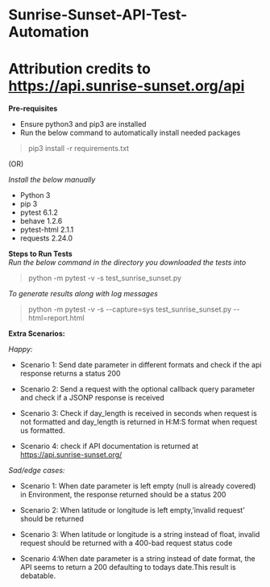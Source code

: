 # Sunrise-Sunset-API-Test-Automation 
# Attribution credits to https://api.sunrise-sunset.org/api

**Pre-requisites** 

* Ensure python3 and pip3 are installed
* Run the below command to automatically install needed packages
>pip3 install -r requirements.txt

(OR)

*Install the below manually*
* Python 3
* pip 3
* pytest 6.1.2
* behave 1.2.6
* pytest-html 2.1.1 
* requests   2.24.0

**Steps to Run Tests** <br/>
*Run the below command in the directory you downloaded the tests into* <br/>
>python -m pytest -v -s  test_sunrise_sunset.py

*To generate results along with log messages*
>python -m pytest -v -s --capture=sys test_sunrise_sunset.py --html=report.html 

**Extra Scenarios:**

*Happy:*

* Scenario 1: Send date parameter in different formats and check if the api response returns a status 200

* Scenario 2: Send a request with the optional callback query parameter and check if a JSONP response is received

* Scenario 3: Check if day_length is received in seconds when request is not formatted and day_length is returned in H:M:S format when request us formatted.

* Scenario 4: check if API documentation is returned at https://api.sunrise-sunset.org/

*Sad/edge cases:*

* Scenario 1: When date parameter is left empty (null is already covered) in 
Environment, the response returned should be a status 200

* Scenario 2: When latitude or longitude is left empty,’invalid request’ should be returned

* Scenario 3: When latitude or longitude is a string instead of float, invalid request should be returned with a 400-bad request status code

* Scenario 4:When date parameter is a string instead of date format, the API seems to return a 200 defaulting to todays date.This result is debatable.
